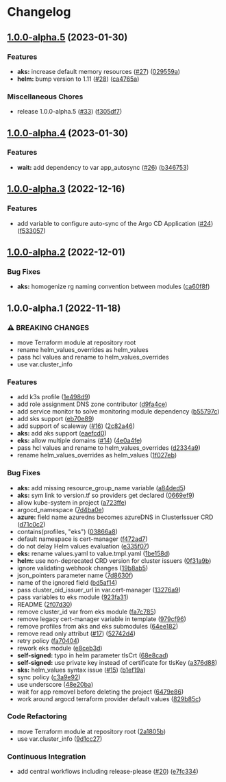 # Changelog

## [1.0.0-alpha.5](https://github.com/camptocamp/devops-stack-module-cert-manager/compare/v1.0.0-alpha.4...v1.0.0-alpha.5) (2023-01-30)


### Features

* **aks:** increase default memory resources ([#27](https://github.com/camptocamp/devops-stack-module-cert-manager/issues/27)) ([029559a](https://github.com/camptocamp/devops-stack-module-cert-manager/commit/029559ad2f9ec20c8e66d1f8c4bc6e60c4256da6))
* **helm:** bump version to 1.11 ([#28](https://github.com/camptocamp/devops-stack-module-cert-manager/issues/28)) ([ca4765a](https://github.com/camptocamp/devops-stack-module-cert-manager/commit/ca4765a2d98e193ec9a07280332cc7356d39c01a))


### Miscellaneous Chores

* release 1.0.0-alpha.5 ([#33](https://github.com/camptocamp/devops-stack-module-cert-manager/issues/33)) ([f305df7](https://github.com/camptocamp/devops-stack-module-cert-manager/commit/f305df76bf1fdeac76d9a3939ec35c0e595ce5ba))

## [1.0.0-alpha.4](https://github.com/camptocamp/devops-stack-module-cert-manager/compare/v1.0.0-alpha.3...v1.0.0-alpha.4) (2023-01-30)


### Features

* **wait:** add dependency to var app_autosync ([#26](https://github.com/camptocamp/devops-stack-module-cert-manager/issues/26)) ([b346753](https://github.com/camptocamp/devops-stack-module-cert-manager/commit/b3467537c79e4b3ee3812a24365f706b7675c8f1))

## [1.0.0-alpha.3](https://github.com/camptocamp/devops-stack-module-cert-manager/compare/v1.0.0-alpha.2...v1.0.0-alpha.3) (2022-12-16)


### Features

* add variable to configure auto-sync of the Argo CD Application ([#24](https://github.com/camptocamp/devops-stack-module-cert-manager/issues/24)) ([f533057](https://github.com/camptocamp/devops-stack-module-cert-manager/commit/f533057062679389499a60a7061f929bf8469c41))

## [1.0.0-alpha.2](https://github.com/camptocamp/devops-stack-module-cert-manager/compare/v1.0.0-alpha.1...1.0.0-alpha.2) (2022-12-01)


### Bug Fixes

* **aks:** homogenize rg naming convention between modules ([ca60f8f](https://github.com/camptocamp/devops-stack-module-cert-manager/commit/ca60f8fb8cc84047276593737fb912146eee8f10))

## 1.0.0-alpha.1 (2022-11-18)


### ⚠ BREAKING CHANGES

* move Terraform module at repository root
* rename helm_values_overrides as helm_values
* pass hcl values and rename to helm_values_overrides
* use var.cluster_info

### Features

* add k3s profile ([1e498d9](https://github.com/camptocamp/devops-stack-module-cert-manager/commit/1e498d993f057148d3b5d3a015704458996f73c9))
* add role assignment DNS zone contributor ([d9fa4ce](https://github.com/camptocamp/devops-stack-module-cert-manager/commit/d9fa4ce77fbe29070490180556fde6bb1f6d2dd1))
* add service monitor to solve monitoring module dependency ([b55797c](https://github.com/camptocamp/devops-stack-module-cert-manager/commit/b55797c192c395d376aa790a77cb506635b5b17b))
* add sks support ([eb70e89](https://github.com/camptocamp/devops-stack-module-cert-manager/commit/eb70e89ca09a0ab479e6cee8f2111302c79aceea))
* add support of scaleway ([#16](https://github.com/camptocamp/devops-stack-module-cert-manager/issues/16)) ([2c82a46](https://github.com/camptocamp/devops-stack-module-cert-manager/commit/2c82a46676cb3ffe7945dee7f64e1c1948f3f7d4))
* **aks:** add aks support ([eaefcd0](https://github.com/camptocamp/devops-stack-module-cert-manager/commit/eaefcd07ebb5f59b5235ce930e22d8fa7957f232))
* **eks:** allow multiple domains ([#14](https://github.com/camptocamp/devops-stack-module-cert-manager/issues/14)) ([4e0a4fe](https://github.com/camptocamp/devops-stack-module-cert-manager/commit/4e0a4fe23518f3f5a918f5bc5551ed4cd09af802))
* pass hcl values and rename to helm_values_overrides ([d2334a9](https://github.com/camptocamp/devops-stack-module-cert-manager/commit/d2334a93d53ec10264a6f22409d73cb8914b1848))
* rename helm_values_overrides as helm_values ([1f027eb](https://github.com/camptocamp/devops-stack-module-cert-manager/commit/1f027eb43521c5c24f196a857efbecd8dfbe3ea6))


### Bug Fixes

* **aks:** add missing resource_group_name variable ([a84ded5](https://github.com/camptocamp/devops-stack-module-cert-manager/commit/a84ded57b64d87d84bf16a4f16d85aa6fa9a03ed))
* **aks:** sym link to version.tf so providers get declared ([0669ef9](https://github.com/camptocamp/devops-stack-module-cert-manager/commit/0669ef9e3f97a502dc60366c92e207ecf5c1ad7a))
* allow kube-system in project ([a723ffe](https://github.com/camptocamp/devops-stack-module-cert-manager/commit/a723ffe4784d340b24c3a977642a0e4feeeddbb2))
* argocd_namespace ([7d4ba0e](https://github.com/camptocamp/devops-stack-module-cert-manager/commit/7d4ba0e6f106e14ce20b8050606242c5826fa567))
* **azure:** field name azuredns becomes azureDNS in ClusterIssuer CRD ([d71c0c2](https://github.com/camptocamp/devops-stack-module-cert-manager/commit/d71c0c2c3c28d517e86357eb1a4a47fc0b2f64cb))
* contains(profiles, "eks") ([03866a8](https://github.com/camptocamp/devops-stack-module-cert-manager/commit/03866a81d6955dbc36ebe6415229682cd9305aa6))
* default namespace is cert-manager ([f472ad7](https://github.com/camptocamp/devops-stack-module-cert-manager/commit/f472ad7fc6ab8177f4819ec69814fa7f27c05964))
* do not delay Helm values evaluation ([e335f07](https://github.com/camptocamp/devops-stack-module-cert-manager/commit/e335f0730c304472e08eb34faca4f8b6da12fa80))
* **eks:** rename values.yaml to value.tmpl.yaml ([1be158d](https://github.com/camptocamp/devops-stack-module-cert-manager/commit/1be158d93fda5680214de5658884d76391967f61))
* **helm:** use non-deprecated CRD version for cluster issuers ([0f31a9b](https://github.com/camptocamp/devops-stack-module-cert-manager/commit/0f31a9bdeefcbc397fdb7fbbe4c1b3d2c25cca33))
* ignore validating webhook changes ([19b8ab5](https://github.com/camptocamp/devops-stack-module-cert-manager/commit/19b8ab58e265df3342b2e103cfe4d25b6f24bf1f))
* json_pointers parameter name ([7d8630f](https://github.com/camptocamp/devops-stack-module-cert-manager/commit/7d8630f632971f8f6cdbaed7e6aebceb857c07c0))
* name of the ignored field ([bd5af14](https://github.com/camptocamp/devops-stack-module-cert-manager/commit/bd5af14e5c5b1bac7532c35a8649459a61277b37))
* pass cluster_oid_issuer_url in var.cert-manager ([13276a9](https://github.com/camptocamp/devops-stack-module-cert-manager/commit/13276a9ed524234807d0a97a602ecd9977944ca2))
* pass variables to eks module ([923fa31](https://github.com/camptocamp/devops-stack-module-cert-manager/commit/923fa31c9c65455ff02b0dc1e95e619d2d22543e))
* README ([2f07d30](https://github.com/camptocamp/devops-stack-module-cert-manager/commit/2f07d30e2d61702cd7bb74f86423c07775a27e30))
* remove cluster_id var from eks module ([fa7c785](https://github.com/camptocamp/devops-stack-module-cert-manager/commit/fa7c785195498c325faa3a839005b1b90a08069a))
* remove legacy cert-manager variable in template ([979cf96](https://github.com/camptocamp/devops-stack-module-cert-manager/commit/979cf9667f280757dd31b4afba66938c3d9a261f))
* remove profiles from aks and eks submodules ([64ee182](https://github.com/camptocamp/devops-stack-module-cert-manager/commit/64ee18286c5137c6bdc53ba619450cf09f6d0b4a))
* remove read only attribut ([#17](https://github.com/camptocamp/devops-stack-module-cert-manager/issues/17)) ([52742d4](https://github.com/camptocamp/devops-stack-module-cert-manager/commit/52742d436868f320b695c53e35a4c55631290281))
* retry policy ([fa70404](https://github.com/camptocamp/devops-stack-module-cert-manager/commit/fa70404b45ffa746128e8f31f87efa4e39bad9a4))
* rework eks module ([e8ceb3d](https://github.com/camptocamp/devops-stack-module-cert-manager/commit/e8ceb3d39023f60a5f8b7262e080f1b4edf0cc43))
* **self-signed:** typo in helm parameter tlsCrt ([68e8cad](https://github.com/camptocamp/devops-stack-module-cert-manager/commit/68e8cad3df8aa83e4008df58e986ab8a7d26c1a5))
* **self-signed:** use private key instead of certificate for tlsKey ([a376d88](https://github.com/camptocamp/devops-stack-module-cert-manager/commit/a376d88fb31a1f23fa61ea7a30d7858ed3b7e92e))
* **sks:** helm_values syntax issue ([#15](https://github.com/camptocamp/devops-stack-module-cert-manager/issues/15)) ([b1ef19a](https://github.com/camptocamp/devops-stack-module-cert-manager/commit/b1ef19a35057afb29e857c1fb86dda041240f443))
* sync policy ([c3a9e92](https://github.com/camptocamp/devops-stack-module-cert-manager/commit/c3a9e9252f171d4041105fb730e7b172414a2694))
* use underscore ([48e20ba](https://github.com/camptocamp/devops-stack-module-cert-manager/commit/48e20bae032d85e33637ab55a86cdf226824f49f))
* wait for app removel before deleting the project ([6479e86](https://github.com/camptocamp/devops-stack-module-cert-manager/commit/6479e863b61d3b615a143315d0b3917bc03a2525))
* work around argocd terraform provider default values ([829b85c](https://github.com/camptocamp/devops-stack-module-cert-manager/commit/829b85c45da46035cfdd70836ee6082b65542587))


### Code Refactoring

* move Terraform module at repository root ([2a1805b](https://github.com/camptocamp/devops-stack-module-cert-manager/commit/2a1805b076fe0e1f9764cfc65b5b493dd4af32a6))
* use var.cluster_info ([9d1cc27](https://github.com/camptocamp/devops-stack-module-cert-manager/commit/9d1cc276b9d92ace11939a8ba2a620d7263ca985))


### Continuous Integration

* add central workflows including release-please ([#20](https://github.com/camptocamp/devops-stack-module-cert-manager/issues/20)) ([e7fc334](https://github.com/camptocamp/devops-stack-module-cert-manager/commit/e7fc334afcd3ddabba4bc07a93257c39fa3f1ce0))
